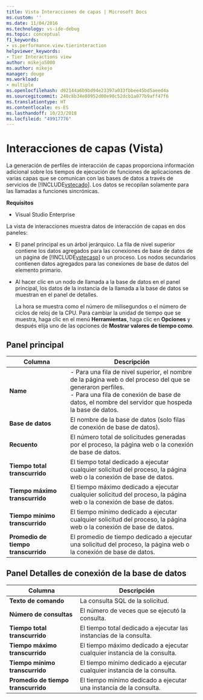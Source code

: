 ```yaml
---
title: Vista Interacciones de capas | Microsoft Docs
ms.custom: ''
ms.date: 11/04/2016
ms.technology: vs-ide-debug
ms.topic: conceptual
f1_keywords:
- vs.performance.view.tierinteraction
helpviewer_keywords:
- Tier Interactions view
author: mikejo5000
ms.author: mikejo
manager: douge
ms.workload:
- multiple
ms.openlocfilehash: d92144a6b9bd94e23397a033fbbee45bd5aeed4a
ms.sourcegitcommit: 240c8b34e80952d00e90c52dcb1a077b9aff47f6
ms.translationtype: HT
ms.contentlocale: es-ES
ms.lasthandoff: 10/23/2018
ms.locfileid: "49917776"
---
```

# <a name="tier-interactions-view"></a>Interacciones de capas (Vista)

La generación de perfiles de interacción de capas proporciona información adicional sobre los tiempos de ejecución de funciones de aplicaciones de varias capas que se comunican con las bases de datos a través de servicios de [!INCLUDE[vstecado](../data-tools/includes/vstecado_md.md)]. Los datos se recopilan solamente para las llamadas a funciones sincrónicas.

**Requisitos**

- Visual Studio Enterprise

La vista de interacciones muestra datos de interacción de capas en dos paneles:

- El panel principal es un árbol jerárquico. La fila de nivel superior contiene los datos agregados para las conexiones de base de datos de un página de [!INCLUDE[vstecasp](../code-quality/includes/vstecasp_md.md)] o un proceso. Los nodos secundarios contienen datos agregados para las conexiones de base de datos del elemento primario.

- Al hacer clic en un nodo de llamada a la base de datos en el panel principal, los datos de la instancia de la llamada a la base de datos se muestran en el panel de detalles.

  La hora se muestra como el número de milisegundos o el número de ciclos de reloj de la CPU. Para cambiar la unidad de tiempo que se muestra, haga clic en el menú **Herramientas**, haga clic en **Opciones** y después elija uno de las opciones de **Mostrar valores de tiempo como**.

## <a name="master-pane"></a>Panel principal

|Columna|Descripción|
|------------|-----------------|
|**Name**|- Para una fila de nivel superior, el nombre de la página web o del proceso del que se generaron perfiles.<br />- Para una fila de conexión de base de datos, el nombre del servidor que hospeda la base de datos.|
|**Base de datos**|El nombre de la base de datos (solo filas de conexión de base de datos).|
|**Recuento**|El número total de solicitudes generadas por el proceso, la página web o la conexión de base de datos.|
|**Tiempo total transcurrido**|El tiempo total dedicado a ejecutar cualquier solicitud del proceso, la página web o la conexión de base de datos.|
|**Tiempo máximo transcurrido**|El tiempo máximo dedicado a ejecutar cualquier solicitud del proceso, la página web o la conexión de base de datos.|
|**Tiempo mínimo transcurrido**|El tiempo mínimo dedicado a ejecutar cualquier solicitud del proceso, la página web o la conexión de base de datos.|
|**Promedio de tiempo transcurrido**|El promedio de tiempo dedicado a ejecutar una solicitud del proceso, la página web o la conexión de base de datos.|

## <a name="database-connection-details-pane"></a>Panel Detalles de conexión de la base de datos

|Columna|Descripción|
|------------|-----------------|
|**Texto de comando**|La consulta SQL de la solicitud.|
|**Número de consultas**|El número de veces que se ejecutó la consulta.|
|**Tiempo total transcurrido**|El tiempo total dedicado a ejecutar las instancias de la consulta.|
|**Tiempo máximo transcurrido**|El tiempo máximo dedicado a ejecutar cualquier instancia de la consulta.|
|**Tiempo mínimo transcurrido**|El tiempo mínimo dedicado a ejecutar cualquier instancia de la consulta.|
|**Promedio de tiempo transcurrido**|El tiempo mínimo dedicado a ejecutar una instancia de la consulta.|
